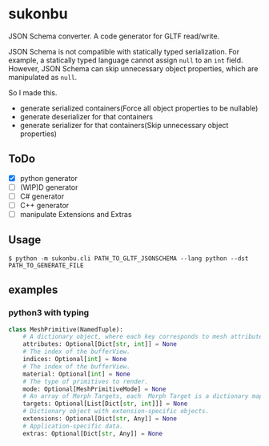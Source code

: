 # sukonbu

JSON Schema converter.
A code generator for GLTF read/write.

JSON Schema is not compatible with statically typed serialization.
For example, a statically typed language cannot assign `null` to an `int` field.
However, JSON Schema can skip unnecessary object properties, which are manipulated as `null`.

So I made this.

* generate serialized containers(Force all object properties to be nullable)
* generate deserializer for that containers
* generate serializer for that containers(Skip unnecessary object properties)

## ToDo

* [x] python generator
* [ ] (WIP)D generator
* [ ] C# generator
* [ ] C++ generator
* [ ] manipulate Extensions and Extras

## Usage

```
$ python -m sukonbu.cli PATH_TO_GLTF_JSONSCHEMA --lang python --dst PATH_TO_GENERATE_FILE
```

## examples

### python3 with typing

```py
class MeshPrimitive(NamedTuple):
    # A dictionary object, where each key corresponds to mesh attribute semantic and each value is the index of the accessor containing attribute's data.
    attributes: Optional[Dict[str, int]] = None
    # The index of the bufferView.
    indices: Optional[int] = None
    # The index of the bufferView.
    material: Optional[int] = None
    # The type of primitives to render.
    mode: Optional[MeshPrimitiveMode] = None
    # An array of Morph Targets, each  Morph Target is a dictionary mapping attributes (only `POSITION`, `NORMAL`, and `TANGENT` supported) to their deviations in the Morph Target.
    targets: Optional[List[Dict[str, int]]] = None
    # Dictionary object with extension-specific objects.
    extensions: Optional[Dict[str, Any]] = None
    # Application-specific data.
    extras: Optional[Dict[str, Any]] = None
```

